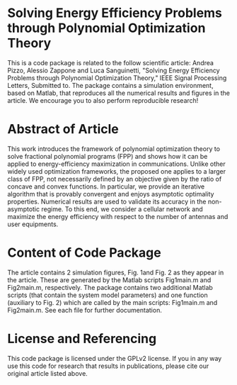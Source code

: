 # Solving Energy Efficiency Problems through Polynomial Optimization Theory

This is a code package is related to the follow scientific article:
Andrea Pizzo, Alessio Zappone and Luca Sanguinetti, "Solving Energy Efficiency Problems through Polynomial Optimization Theory," IEEE Signal Processing Letters, Submitted to.
The package contains a simulation environment, based on Matlab, that reproduces all the numerical results and figures in the article. We encourage you to also perform reproducible research!

# Abstract of Article

This work introduces the framework of polynomial optimization theory to solve fractional polynomial programs (FPP) and shows how it can be applied to energy-efficiency maximization in communications. Unlike other widely used optimization frameworks, the proposed one applies to a larger class of FPP, not necessarily defined by an objective given by the ratio of concave and convex functions. In particular, we provide an iterative algorithm that is provably convergent and enjoys asymptotic optimality properties. Numerical results are used to validate its accuracy in the non-asymptotic regime. To this end, we consider a cellular network and maximize the energy efficiency with respect to the number of antennas and user equipments.

# Content of Code Package

The article contains 2 simulation figures, Fig. 1and Fig. 2 as they appear in the article. These are generated by the Matlab scripts Fig1main.m and Fig2main.m, respectively. The package contains two additional Matlab scripts (that contain the system model parameters) and one function (auxiliary  to Fig. 2) which are called by the main scripts: Fig1main.m and Fig2main.m.
See each file for further documentation.

# License and Referencing

This code package is licensed under the GPLv2 license. If you in any way use this code for research that results in publications, please cite our original article listed above.
